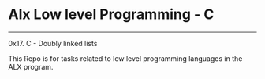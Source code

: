 # Alx Low level Programming - C
****

0x17. C - Doubly linked lists

This Repo is for tasks related to low level programming languages in the ALX program.
